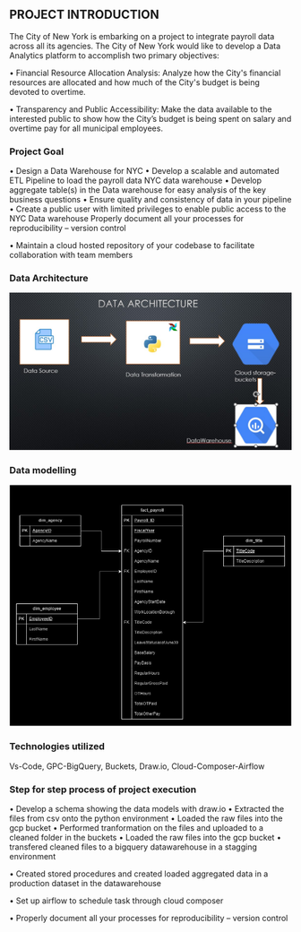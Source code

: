 ## PROJECT INTRODUCTION

The City of New York is embarking on a project to integrate payroll data across all its
agencies. The City of New York would like to develop a Data Analytics platform to
accomplish two primary objectives:

• Financial Resource Allocation Analysis: Analyze how the City's financial resources are
allocated and how much of the City's budget is being devoted to overtime.

• Transparency and Public Accessibility: Make the data available to the interested public
to show how the City’s budget is being spent on salary and overtime pay for all
municipal employees.

### Project Goal

• Design a Data Warehouse for NYC
• Develop a scalable and automated ETL Pipeline to load the payroll data NYC data
warehouse
• Develop aggregate table(s) in the Data warehouse for easy analysis of the key business
questions
• Ensure quality and consistency of data in your pipeline
• Create a public user with limited privileges to enable public access to the NYC Data
warehouse
Properly document all your processes for reproducibility – version control

• Maintain a cloud hosted repository of your codebase to facilitate collaboration with
team members

### Data Architecture
![alt text](https://github.com/gregtsado/Payroll_NYC/blob/master/diagrams/data%20architecture.jpg)

### Data modelling
![alt text](https://github.com/gregtsado/Payroll_NYC/blob/master/diagrams/nyc%20Diagram.jpg)

### Technologies utilized
Vs-Code,
GPC-BigQuery,
Buckets,
Draw.io,
Cloud-Composer-Airflow


### Step for step process of project execution

• Develop a schema showing the data models with draw.io
• Extracted the files from csv onto the python environment
• Loaded the raw files into the gcp bucket
• Performed tranformation on the files and uploaded to a cleaned folder in the buckets
• Loaded the raw files into the gcp bucket
• transfered cleaned files to a bigquery datawarehouse in a stagging environment

• Created stored procedures and created loaded aggregated data in a production dataset in the datawarehouse

• Set up airflow to schedule task through cloud composer

• Properly document all your processes for reproducibility – version control